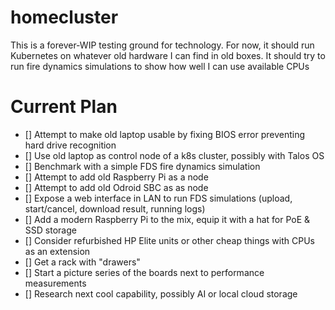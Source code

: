 # homecluster
This is a forever-WIP testing ground for technology.
For now, it should run Kubernetes on whatever old hardware I can find in old boxes.
It should try to run fire dynamics simulations to show how well I can use available CPUs

# Current Plan
- [] Attempt to make old laptop usable by fixing BIOS error preventing hard drive recognition
- [] Use old laptop as control node of a k8s cluster, possibly with Talos OS
- [] Benchmark with a simple FDS fire dynamics simulation
- [] Attempt to add old Raspberry Pi as a node
- [] Attempt to add old Odroid SBC as as node
- [] Expose a web interface in LAN to run FDS simulations (upload, start/cancel, download result, running logs)
- [] Add a modern Raspberry Pi to the mix, equip it with a hat for PoE & SSD storage
- [] Consider refurbished HP Elite units or other cheap things with CPUs as an extension
- [] Get a rack with "drawers"
- [] Start a picture series of the boards next to performance measurements
- [] Research next cool capability, possibly AI or local cloud storage
